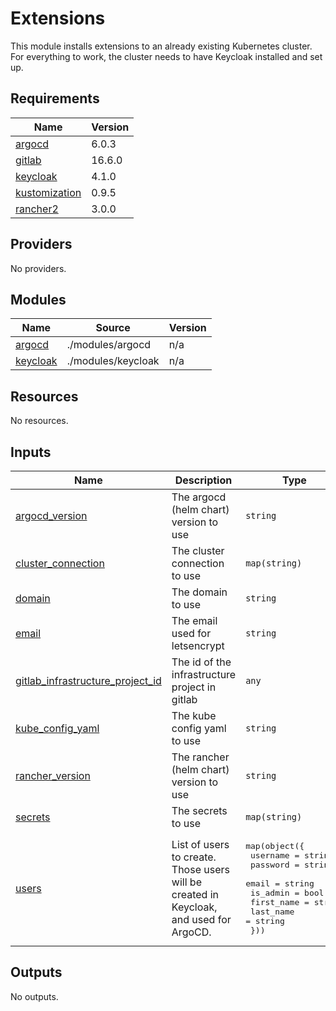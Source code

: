# Extensions

This module installs extensions to an already existing Kubernetes cluster.
For everything to work, the cluster needs to have Keycloak installed and set up.

## Requirements

| Name | Version |
|------|---------|
| <a name="requirement_argocd"></a> [argocd](#requirement\_argocd) | 6.0.3 |
| <a name="requirement_gitlab"></a> [gitlab](#requirement\_gitlab) | 16.6.0 |
| <a name="requirement_keycloak"></a> [keycloak](#requirement\_keycloak) | 4.1.0 |
| <a name="requirement_kustomization"></a> [kustomization](#requirement\_kustomization) | 0.9.5 |
| <a name="requirement_rancher2"></a> [rancher2](#requirement\_rancher2) | 3.0.0 |

## Providers

No providers.

## Modules

| Name | Source | Version |
|------|--------|---------|
| <a name="module_argocd"></a> [argocd](#module\_argocd) | ./modules/argocd | n/a |
| <a name="module_keycloak"></a> [keycloak](#module\_keycloak) | ./modules/keycloak | n/a |

## Resources

No resources.

## Inputs

| Name | Description | Type | Default | Required |
|------|-------------|------|---------|:--------:|
| <a name="input_argocd_version"></a> [argocd\_version](#input\_argocd\_version) | The argocd (helm chart) version to use | `string` | n/a | yes |
| <a name="input_cluster_connection"></a> [cluster\_connection](#input\_cluster\_connection) | The cluster connection to use | `map(string)` | `{}` | no |
| <a name="input_domain"></a> [domain](#input\_domain) | The domain to use | `string` | n/a | yes |
| <a name="input_email"></a> [email](#input\_email) | The email used for letsencrypt | `string` | n/a | yes |
| <a name="input_gitlab_infrastructure_project_id"></a> [gitlab\_infrastructure\_project\_id](#input\_gitlab\_infrastructure\_project\_id) | The id of the infrastructure project in gitlab | `any` | n/a | yes |
| <a name="input_kube_config_yaml"></a> [kube\_config\_yaml](#input\_kube\_config\_yaml) | The kube config yaml to use | `string` | `""` | no |
| <a name="input_rancher_version"></a> [rancher\_version](#input\_rancher\_version) | The rancher (helm chart) version to use | `string` | n/a | yes |
| <a name="input_secrets"></a> [secrets](#input\_secrets) | The secrets to use | `map(string)` | `{}` | no |
| <a name="input_users"></a> [users](#input\_users) | List of users to create. Those users will be created in Keycloak, and used for ArgoCD. | <pre>map(object({<br>    username   = string<br>    password   = string<br>    email      = string<br>    is_admin   = bool<br>    first_name = string<br>    last_name  = string<br>  }))</pre> | n/a | yes |

## Outputs

No outputs.
